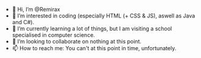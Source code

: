 - 👋 Hi, I’m @Remirax
- 👀 I’m interested in coding (especially HTML (+ CSS & JS), aswell as Java and C#).
- 🌱 I’m currently learning a lot of things, but I am visiting a school specialised in computer science.
- 💞️ I’m looking to collaborate on nothing at this point.
- 📫 How to reach me: You can't at this point in time, unfortunately.
